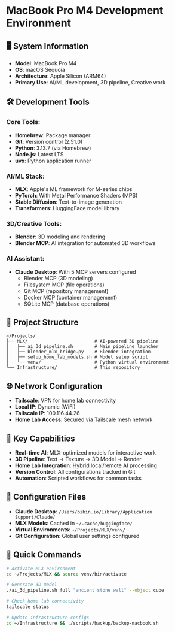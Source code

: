 # MacBook Pro M4 Development Environment

## 🖥️ **System Information**
- **Model**: MacBook Pro M4
- **OS**: macOS Sequoia
- **Architecture**: Apple Silicon (ARM64)
- **Primary Use**: AI/ML development, 3D pipeline, Creative work

## 🛠️ **Development Tools**

### **Core Tools:**
- **Homebrew**: Package manager
- **Git**: Version control (2.51.0)
- **Python**: 3.13.7 (via Homebrew)
- **Node.js**: Latest LTS
- **uvx**: Python application runner

### **AI/ML Stack:**
- **MLX**: Apple's ML framework for M-series chips
- **PyTorch**: With Metal Performance Shaders (MPS)
- **Stable Diffusion**: Text-to-image generation
- **Transformers**: HuggingFace model library

### **3D/Creative Tools:**
- **Blender**: 3D modeling and rendering
- **Blender MCP**: AI integration for automated 3D workflows

### **AI Assistant:**
- **Claude Desktop**: With 5 MCP servers configured
  - Blender MCP (3D modeling)
  - Filesystem MCP (file operations)
  - Git MCP (repository management)
  - Docker MCP (container management)
  - SQLite MCP (database operations)

## 📁 **Project Structure**
```
~/Projects/
├── MLX/                         # AI-powered 3D pipeline
│   ├── ai_3d_pipeline.sh        # Main pipeline launcher
│   ├── blender_mlx_bridge.py    # Blender integration
│   ├── setup_home_lab_models.sh # Model setup script
│   └── venv/                    # Python virtual environment
└── Infrastructure/              # This repository
```

## 🌐 **Network Configuration**
- **Tailscale**: VPN for home lab connectivity
- **Local IP**: Dynamic (WiFi)
- **Tailscale IP**: 100.116.44.26
- **Home Lab Access**: Secured via Tailscale mesh network

## 🎯 **Key Capabilities**
- **Real-time AI**: MLX-optimized models for interactive work
- **3D Pipeline**: Text → Texture → 3D Model → Render
- **Home Lab Integration**: Hybrid local/remote AI processing
- **Version Control**: All configurations tracked in Git
- **Automation**: Scripted workflows for common tasks

## 🔧 **Configuration Files**
- **Claude Desktop**: `/Users/bibin.io/Library/Application Support/Claude/`
- **MLX Models**: Cached in `~/.cache/huggingface/`
- **Virtual Environments**: `~/Projects/MLX/venv/`
- **Git Configuration**: Global user settings configured

## 🚀 **Quick Commands**
```bash
# Activate MLX environment
cd ~/Projects/MLX && source venv/bin/activate

# Generate 3D model
./ai_3d_pipeline.sh full "ancient stone wall" --object cube

# Check home lab connectivity
tailscale status

# Update infrastructure configs
cd ~/Infrastructure && ./scripts/backup/backup-macbook.sh
```